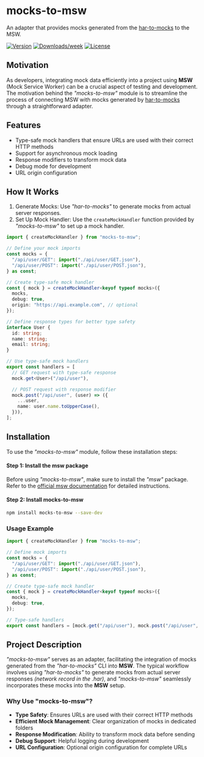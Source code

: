 # mocks-to-msw

An adapter that provides mocks generated from the [har-to-mocks](https://github.com/peterknezek/har-to-mocks) to the MSW.

[![Version](https://img.shields.io/npm/v/mocks-to-msw.svg)](https://npmjs.org/package/mocks-to-msw)
[![Downloads/week](https://img.shields.io/npm/dw/mocks-to-msw.svg)](https://npmjs.org/package/mocks-to-msw)
[![License](https://img.shields.io/npm/l/mocks-to-msw.svg)](https://github.com/peterknezek/mocks-to-msw/blob/master/package.json)

## Motivation

As developers, integrating mock data efficiently into a project using **MSW** (Mock Service Worker) can be a crucial aspect of testing and development. The motivation behind the _"mocks-to-msw"_ module is to streamline the process of connecting MSW with mocks generated by [har-to-mocks](https://github.com/peterknezek/har-to-mocks) through a straightforward adapter.

## Features

- Type-safe mock handlers that ensure URLs are used with their correct HTTP methods
- Support for asynchronous mock loading
- Response modifiers to transform mock data
- Debug mode for development
- URL origin configuration

## How It Works

1. Generate Mocks: Use _"har-to-mocks"_ to generate mocks from actual server responses.
2. Set Up Mock Handler: Use the `createMockHandler` function provided by _"mocks-to-msw"_ to set up a mock handler.

```ts
import { createMockHandler } from "mocks-to-msw";

// Define your mock imports
const mocks = {
  "/api/user/GET": import("./api/user/GET.json"),
  "/api/user/POST": import("./api/user/POST.json"),
} as const;

// Create type-safe mock handler
const { mock } = createMockHandler<keyof typeof mocks>({
  mocks,
  debug: true,
  origin: "https://api.example.com", // optional
});

// Define response types for better type safety
interface User {
  id: string;
  name: string;
  email: string;
}

// Use type-safe mock handlers
export const handlers = [
  // GET request with type-safe response
  mock.get<User>("/api/user"),

  // POST request with response modifier
  mock.post("/api/user", (user) => ({
    ...user,
    name: user.name.toUpperCase(),
  })),
];
```

## Installation

To use the _"mocks-to-msw"_ module, follow these installation steps:

#### Step 1: Install the msw package

Before using _"mocks-to-msw"_, make sure to install the _"msw"_ package. Refer to the [official msw documentation](https://mswjs.io) for detailed instructions.

#### Step 2: Install mocks-to-msw

```sh
npm install mocks-to-msw --save-dev
```

### Usage Example

```ts
import { createMockHandler } from "mocks-to-msw";

// Define mock imports
const mocks = {
  "/api/user/GET": import("./api/user/GET.json"),
  "/api/user/POST": import("./api/user/POST.json"),
} as const;

// Create type-safe mock handler
const { mock } = createMockHandler<keyof typeof mocks>({
  mocks,
  debug: true,
});

// Type-safe handlers
export const handlers = [mock.get("/api/user"), mock.post("/api/user", (data) => ({ ...data, modified: true }))];
```

## Project Description

_"mocks-to-msw"_ serves as an adapter, facilitating the integration of mocks generated from the _"har-to-mocks"_ CLI into **MSW**. The typical workflow involves using _"har-to-mocks"_ to generate mocks from actual server responses _(network record in the .har)_, and _"mocks-to-msw"_ seamlessly incorporates these mocks into the **MSW** setup.

### Why Use "mocks-to-msw"?

- **Type Safety**: Ensures URLs are used with their correct HTTP methods
- **Efficient Mock Management**: Clear organization of mocks in dedicated folders
- **Response Modification**: Ability to transform mock data before sending
- **Debug Support**: Helpful logging during development
- **URL Configuration**: Optional origin configuration for complete URLs
